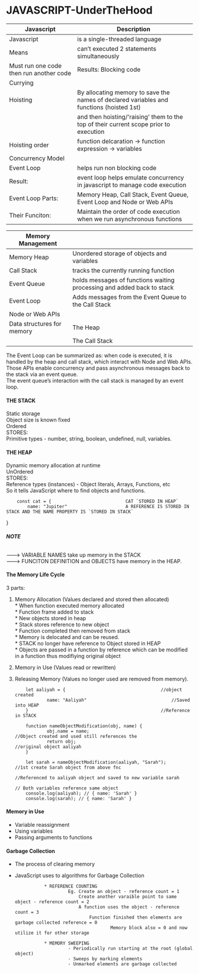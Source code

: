 # JAVASCRIPT-UnderTheHood

|Javascript| Description |
|-----|-----|
|Javascript| is a single-threaded language |
| Means |can’t executed 2 statements simultaneously|
| Must run one code then run another code| Results: Blocking code |
|Currying||
|Hoisting| By allocating memory to save the names of declared variables and functions (hoisted 1st) |
|| and then hoisting/'raising' them to the top of their current scope prior to execution |
|Hoisting order| function delcaration -> function expression -> variables |
|Concurrency Model||
|Event Loop| helps run non blocking code|
| Result:| event loop helps emulate concurrency in javascript to manage code execution |
| Event Loop Parts: | Memory Heap, Call Stack, Event Queue, Event Loop and Node or Web APIs|
|Their Funciton: | Maintain the order of code execution when we run asynchronous functions |


|Memory Management ||
|-----|-----|
|Memory Heap| Unordered storage of objects and variables|
|Call Stack | tracks the currently running function|
|Event Queue| holds messages of functions waiting processing and added back to stack|
|Event Loop|Adds messages from the Event Queue to the Call Stack|
|Node or Web APIs||
|Data structures for memory| The Heap|
|| The Call Stack |

The Event Loop can be summarized as: when code is executed, it is handled by the heap and call stack, which interact with Node and Web APIs. <br> 
Those APIs enable concurrency and pass asynchronous messages back to the stack via an event queue. <br>
The event queue’s interaction with the call stack is managed by an event loop.<br>


#### THE STACK
Static storage<br>
Object size is known fixed<br>
Ordered<br>
STORES: <br>
Primitive types - number, string, boolean, undefined, null, variables.<br>

#### THE HEAP
Dynamic memory allocation at runtime <br>
UnOrdered<br>
STORES:<br>
Reference types (instances) - Object literals, Arrays, Functions, etc <br>
So it tells JavaScript where to find objects and functions.<br>
        
        const cat = {                            CAT `STORED IN HEAP`
            name: "Jupiter"                      A REFERENCE IS STORED IN STACK AND THE NAME PROPERTY IS `STORED IN STACK`
}

###### ***NOTE*** 
---> VARIABLE NAMES take up memory in the STACK<BR>
---> FUNCITON DEFINITION and OBJECTS have memory in the HEAP.<BR>

#### The Memory Life Cycle
3 parts:<br>

1. Memory Allocation (Values declared and stored then allocated) <br>
           * When function executed memory allocated <br>
           * Function frame added to stack <br> 
           * New objects stored in heap <br>
           * Stack stores reference to new object <br>
           * Function completed then removed from stack <br>
           * Memory is delocated and can be reused. <br>
           * STACK no longer have reference to Object stored in HEAP <br>
           * Objects are passed in a function by reference which can be modified in a function thus modifiying original object <br>
3. Memory in Use (Values read or rewritten) <br>
4. Releasing Memory (Values no longer used are removed from memory). <br>


           let aaliyah = {                                    //object created
                   name: "Aaliyah"                                //Saved into HEAP
           }                                                  //Reference in STACK
                        
           function nameObjectModification(obj, name) {               
                   obj.name = name;                                //Object created and used still references the
                   return obj;                                     //original object aaliyah 
           }
                        
           let sarah = nameObjectModification(aaliyah, "Sarah");      //1st create Sarah object from above fnc
                                                                                   //Referenced to aaliyah object and saved to new variable sarah
                                                                                   // Both variables reference same object                  
           console.log(aaliyah); // { name: 'Sarah' }
           console.log(sarah); // { name: 'Sarah' }

#### Memory in Use

* Variable reassignment <br>
* Using variables <br>
* Passing arguments to functions <br>

#### Garbage Collection

- The process of clearing memory<br>
- JavaScript uses to algorithms for Garbage Collection<br>

                 * REFERENCE COUNTING
                          Eg. Create an object - reference count = 1
                              Create another varaible point to same object - reference count = 2
                              A function uses the object - reference count = 3
                                  Function finished then elements are garbage collected reference = 0
                                          Memory block also = 0 and now utilize it for other storage
                            
                 * MEMORY SWEEPING
                          - Periodically run starting at the root (global object)
                          - Sweeps by marking elements
                          - Unmarked elements are garbage collected




  
